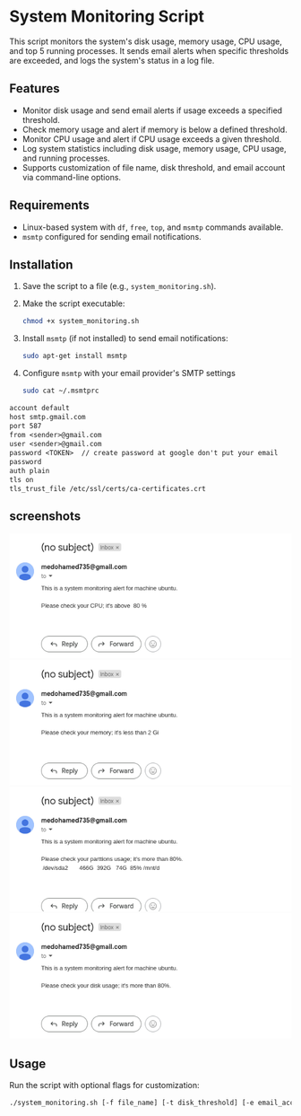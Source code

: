 # System Monitoring Script

This script monitors the system's disk usage, memory usage, CPU usage, and top 5 running processes. It sends email alerts when specific thresholds are exceeded, and logs the system's status in a log file.

## Features

- Monitor disk usage and send email alerts if usage exceeds a specified threshold.
- Check memory usage and alert if memory is below a defined threshold.
- Monitor CPU usage and alert if CPU usage exceeds a given threshold.
- Log system statistics including disk usage, memory usage, CPU usage, and running processes.
- Supports customization of file name, disk threshold, and email account via command-line options.

## Requirements

- Linux-based system with `df`, `free`, `top`, and `msmtp` commands available.
- `msmtp` configured for sending email notifications.

## Installation

1. Save the script to a file (e.g., `system_monitoring.sh`).
2. Make the script executable:

    ```bash
    chmod +x system_monitoring.sh
    ```

3. Install `msmtp` (if not installed) to send email notifications:

    ```bash
    sudo apt-get install msmtp
    ```

4. Configure `msmtp` with your email provider's SMTP settings

    ```bash
    sudo cat ~/.msmtprc 
    ```
```    
account default
host smtp.gmail.com
port 587
from <sender>@gmail.com
user <sender>@gmail.com
password <TOKEN>  // create password at google don't put your email password 
auth plain
tls on
tls_trust_file /etc/ssl/certs/ca-certificates.crt
```

## screenshots
![EX1](/screenshots/Screenshot%20from%202024-12-03%2022-45-23.png)
![EX2](screenshots/Screenshot%20from%202024-12-03%2022-45-35.png)
![EX3](screenshots/Screenshot%20from%202024-12-03%2022-45-51.png)
![EX4](screenshots/Screenshot%20from%202024-12-03%2022-46-03.png)



## Usage

Run the script with optional flags for customization:

```bash
./system_monitoring.sh [-f file_name] [-t disk_threshold] [-e email_account]

